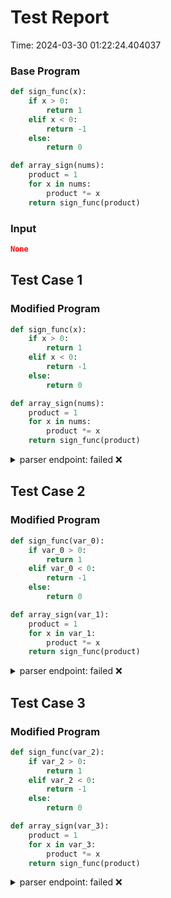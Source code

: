# Test Report

Time: 2024-03-30 01:22:24.404037

### Base Program

```py
def sign_func(x):
    if x > 0:
        return 1
    elif x < 0:
        return -1
    else:
        return 0

def array_sign(nums):
    product = 1
    for x in nums:
        product *= x
    return sign_func(product)
```

### Input

```json
None
```

## Test Case 1

### Modified Program

```py
def sign_func(x):
    if x > 0:
        return 1
    elif x < 0:
        return -1
    else:
        return 0

def array_sign(nums):
    product = 1
    for x in nums:
        product *= x
    return sign_func(product)
```

<details>
<summary>parser endpoint: failed ❌</summary>

Message: 
```
'NoneType' object has no attribute 'status_code'
```

Actual Output: None

</details>

## Test Case 2

### Modified Program

```py
def sign_func(var_0):
    if var_0 > 0:
        return 1
    elif var_0 < 0:
        return -1
    else:
        return 0

def array_sign(var_1):
    product = 1
    for x in var_1:
        product *= x
    return sign_func(product)
```

<details>
<summary>parser endpoint: failed ❌</summary>

Message: 
```
'NoneType' object has no attribute 'status_code'
```

Actual Output: None

</details>

## Test Case 3

### Modified Program

```py
def sign_func(var_2):
    if var_2 > 0:
        return 1
    elif var_2 < 0:
        return -1
    else:
        return 0

def array_sign(var_3):
    product = 1
    for x in var_3:
        product *= x
    return sign_func(product)
```

<details>
<summary>parser endpoint: failed ❌</summary>

Message: 
```
'NoneType' object has no attribute 'status_code'
```

Actual Output: None

</details>

